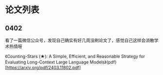 # 论文列表

## 0402
看了一篇微信公众号，发现自己确实有好几周没刷论文了，感觉自己这样会消散学术热情呀

《Counting-Stars (★): A Simple, Efficient, and Reasonable Strategy for Evaluating Long-Context Large Language Models》(pdf)[https://arxiv.org/pdf/2403.11802.pdf]
